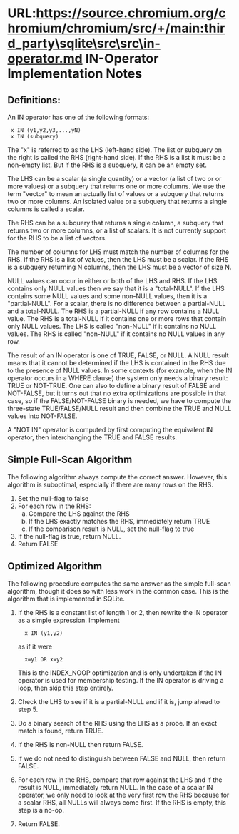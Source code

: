 URL:https://source.chromium.org/chromium/chromium/src/+/main:third_party\sqlite\src\src\in-operator.md
IN-Operator Implementation Notes
================================

## Definitions:

An IN operator has one of the following formats:

>
     x IN (y1,y2,y3,...,yN)
     x IN (subquery)

The "x" is referred to as the LHS (left-hand side).  The list or subquery
on the right is called the RHS (right-hand side).  If the RHS is a list
it must be a non-empty list.  But if the RHS is a subquery, it can be an
empty set.

The LHS can be a scalar (a single quantity) or a vector (a list of
two or or more values) or a subquery that returns one or more columns.
We use the term "vector" to mean an actually list of values or a
subquery that returns two or more columns.  An isolated value or
a subquery that returns a single columns is called a scalar.

The RHS can be a subquery that returns a single column, a subquery
that returns two or more columns, or a list of scalars.  It is not
currently support for the RHS to be a list of vectors.

The number of columns for LHS must match the number of columns for
the RHS.  If the RHS is a list of values, then the LHS must be a 
scalar.  If the RHS is a subquery returning N columns, then the LHS
must be a vector of size N.

NULL values can occur in either or both of the LHS and RHS.
If the LHS contains only
NULL values then we say that it is a "total-NULL".  If the LHS contains
some NULL values and some non-NULL values, then it is a "partial-NULL".
For a scalar, there is no difference between a partial-NULL and a total-NULL.
The RHS is a partial-NULL if any row contains a NULL value.  The RHS is
a total-NULL if it contains one or more rows that contain only NULL values.
The LHS is called "non-NULL" if it contains no NULL values.  The RHS is
called "non-NULL" if it contains no NULL values in any row.

The result of an IN operator is one of TRUE, FALSE, or NULL.  A NULL result
means that it cannot be determined if the LHS is contained in the RHS due
to the presence of NULL values.  In some contexts (for example, when the IN
operator occurs in a WHERE clause)
the system only needs a binary result: TRUE or NOT-TRUE.  One can also
to define a binary result of FALSE and NOT-FALSE, but
it turns out that no extra optimizations are possible in that case, so if
the FALSE/NOT-FALSE binary is needed, we have to compute the three-state
TRUE/FALSE/NULL result and then combine the TRUE and NULL values into 
NOT-FALSE.

A "NOT IN" operator is computed by first computing the equivalent IN
operator, then interchanging the TRUE and FALSE results.

## Simple Full-Scan Algorithm

The following algorithm always compute the correct answer.  However, this
algorithm is suboptimal, especially if there are many rows on the RHS.

  1.  Set the null-flag to false
  2.  For each row in the RHS:
      <ol type='a'>
      <li>  Compare the LHS against the RHS
      <li>  If the LHS exactly matches the RHS, immediately return TRUE
      <li>  If the comparison result is NULL, set the null-flag to true
      </ol>
  3.  If the null-flag is true, return NULL.
  4.  Return FALSE

## Optimized Algorithm

The following procedure computes the same answer as the simple full-scan
algorithm, though it does so with less work in the common case.  This
is the algorithm that is implemented in SQLite.

  1.  If the RHS is a constant list of length 1 or 2, then rewrite the
      IN operator as a simple expression.  Implement

            x IN (y1,y2)

      as if it were

            x=y1 OR x=y2

      This is the INDEX_NOOP optimization and is only undertaken if the
      IN operator is used for membership testing.  If the IN operator is
      driving a loop, then skip this step entirely.

  2.  Check the LHS to see if it is a partial-NULL and if it is, jump
      ahead to step 5.

  3.  Do a binary search of the RHS using the LHS as a probe.  If
      an exact match is found, return TRUE.

  4.  If the RHS is non-NULL then return FALSE.

  5.  If we do not need to distinguish between FALSE and NULL,
      then return FALSE.
  
  6.  For each row in the RHS, compare that row against the LHS and
      if the result is NULL, immediately return NULL.  In the case
      of a scalar IN operator, we only need to look at the very first
      row the RHS because for a scalar RHS, all NULLs will always come 
      first.  If the RHS is empty, this step is a no-op.

  7.  Return FALSE.
